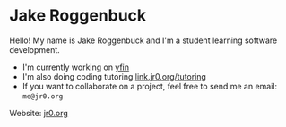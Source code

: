 # Jake Roggenbuck

Hello! My name is Jake Roggenbuck and I'm a student learning software development.


- I'm currently working on [yfin](https://github.com/JakeRoggenbuck/yfin)
- I'm also doing coding tutoring [link.jr0.org/tutoring](https://link.jr0.org/tutoring)
- If you want to collaborate on a project, feel free to send me an email: `me@jr0.org`

Website: [jr0.org](https://jr0.org)
